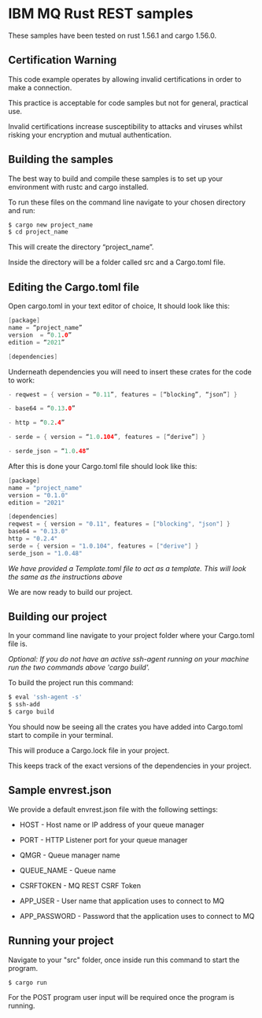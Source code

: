 # IBM MQ Rust REST samples

These samples have been tested on rust 1.56.1 and cargo 1.56.0.

## Certification Warning

This code example operates by allowing invalid certifications in order to make a connection.

This practice is acceptable for code samples but not for general, practical use.

Invalid certifications increase susceptibility to attacks and viruses whilst risking your encryption and mutual authentication.

## Building the samples

The best way to build and compile these samples is to set up your environment with rustc and cargo installed. 

To run these files on the command line navigate to your chosen directory and run: 

```bash
$ cargo new project_name
$ cd project_name
```
This will create the directory “project_name”.

Inside the directory will be a folder called src and a Cargo.toml file.

## Editing the Cargo.toml file

Open cargo.toml in your text editor of choice, It should look like this:

```c
[package]
name = “project_name”
version  = “0.1.0”
edition = “2021”

[dependencies]
```

Underneath dependencies you will need to insert these crates for the code to work:
```c
- reqwest = { version = “0.11”, features = [“blocking”, “json”] }

- base64 = “0.13.0”

- http = “0.2.4”

- serde = { version = “1.0.104”, features = [“derive”] }

- serde_json = “1.0.48”
```

After this is done your Cargo.toml file should look like this:

```c
[package]
name = "project_name"
version = "0.1.0"
edition = "2021"

[dependencies]
reqwest = { version = "0.11", features = ["blocking", "json"] }
base64 = "0.13.0"
http = "0.2.4"
serde = { version = "1.0.104", features = ["derive"] }
serde_json = "1.0.48"
```
*We have provided a Template.toml file to act as a template. This will look the same as the instructions above*

We are now ready to build our project.


## Building our project

In your command line navigate to your project folder where your Cargo.toml file is. 

*Optional:
If you do not have an active ssh-agent running on your machine run the two commands above 'cargo build'.*

To build the project run this command:

```bash
$ eval 'ssh-agent -s'
$ ssh-add
$ cargo build
```

You should now be seeing all the crates you have added into Cargo.toml start to compile in your terminal.

This will produce a Cargo.lock file in your project. 

This keeps track of the exact versions of the dependencies in your project.


## Sample envrest.json

We provide a default envrest.json file with the following settings: 

* HOST - Host name or IP address of your queue manager

* PORT - HTTP Listener port for your queue manager

* QMGR - Queue manager name

* QUEUE_NAME - Queue name

* CSRFTOKEN - MQ REST CSRF Token

* APP_USER - User name that application uses to connect to MQ

* APP_PASSWORD - Password that the application uses to connect to MQ
 

## Running your project

Navigate to your "src" folder, once inside run this command to start the program.

```
$ cargo run
```
For the POST program user input will be required once the program is running.



 
